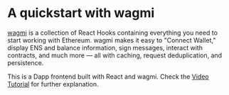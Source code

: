 # A quickstart with wagmi

[wagmi](https://wagmi.sh/) is a collection of React Hooks containing everything you need to start working with Ethereum. wagmi makes it easy to "Connect Wallet," display ENS and balance information, sign messages, interact with contracts, and much more — all with caching, request deduplication, and persistence.

This is a Dapp frontend built with React and wagmi. Check the [Video Tutorial](https://youtu.be/58iOalxN3U4) for further explanation.
